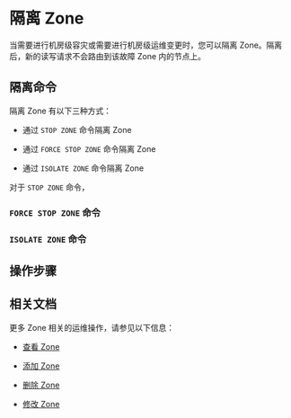 # 隔离 Zone

当需要进行机房级容灾或需要进行机房级运维变更时，您可以隔离 Zone。隔离后，新的读写请求不会路由到该故障 Zone 内的节点上。

## 隔离命令

隔离 Zone 有以下三种方式：

* 通过 `STOP ZONE` 命令隔离 Zone

* 通过 `FORCE STOP ZONE` 命令隔离 Zone

* 通过 `ISOLATE ZONE` 命令隔离 Zone

对于 `STOP ZONE` 命令，

### `FORCE STOP ZONE` 命令

### `ISOLATE ZONE` 命令

## 操作步骤


## 相关文档

更多 Zone 相关的运维操作，请参见以下信息：

* [查看 Zone](1.view-a-zone.md)

* [添加 Zone](7.add-a-zone.md)

* [删除 Zone](8.delete-a-zone.md)

* [修改 Zone](9.modify-a-zone.md)